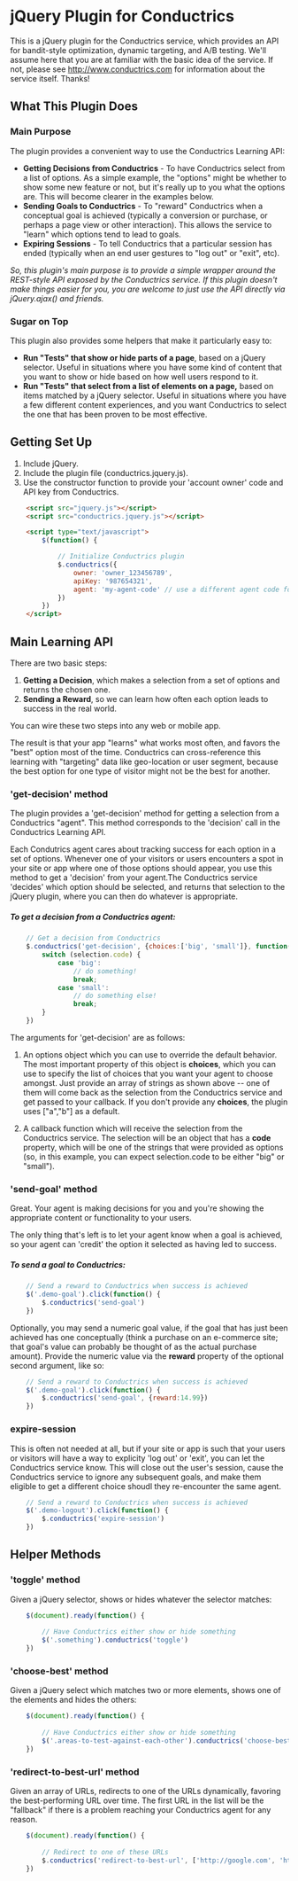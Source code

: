 # jQuery Plugin for Conductrics

This is a jQuery plugin for the Conductrics service, which provides an API for bandit-style optimization, dynamic targeting, and A/B testing. We'll assume here that you are at familiar with the basic idea of the service. If not, please see http://www.conductrics.com for information about the service itself. Thanks!

## What This Plugin Does

### Main Purpose
The plugin provides a convenient way to use the Conductrics Learning API:

+ **Getting Decisions from Conductrics** - To have Conductrics select from a list of options. As a simple example, the "options" might be whether to show some new feature or not, but it's really up to you what the options are. This will become clearer in the examples below.
+ **Sending Goals to Conductrics** - To "reward" Conductrics when a conceptual goal is achieved (typically a conversion or purchase, or perhaps a page view or other interaction). This allows the service to "learn" which options tend to lead to goals. 
+ **Expiring Sessions** - To tell Conductrics that a particular session has ended (typically when an end user gestures to "log out" or "exit", etc).

*So, this plugin's main purpose is to provide a simple wrapper around the REST-style API exposed by the Conductrics service. If this plugin doesn't make things easier for you, you are welcome to just use the API directly via jQuery.ajax() and friends.*

### Sugar on Top
This plugin also provides some helpers that make it particularly easy to:

+ **Run "Tests" that show or hide parts of a page**, based on a jQuery selector. Useful in situations where you have some kind of content that you want to show or hide based on how well users respond to it.
+ **Run "Tests" that select from a list of elements on a page,** based on items matched by a jQuery selector. Useful in situations where you have a few different content experiences, and you want Conductrics to select the one that has been proven to be most effective.

## Getting Set Up

1. Include jQuery.
2. Include the plugin file (conductrics.jquery.js).
3. Use the constructor function to provide your 'account owner' code and API key from Conductrics.

```html
	<script src="jquery.js"></script>
	<script src="conductrics.jquery.js"></script>

	<script type="text/javascript">
		$(function() {

			// Initialize Conductrics plugin
			$.conductrics({
				owner: 'owner_123456789', 
				apiKey: '987654321',
				agent: 'my-agent-code' // use a different agent code for each 'test' or optimization project
			})
		})
	</script>
```

## Main Learning API

There are two basic steps:

1. **Getting a Decision**, which makes a selection from a set of options and returns the chosen one.
2. **Sending a Reward**, so we can learn how often each option leads to success in the real world.

You can wire these two steps into any web or mobile app.

The result is that your app "learns" what works most often, and favors the "best" option most of the time. Conductrics can cross-reference this learning with "targeting" data like geo-location or user segment, because the best option for one type of visitor might not be the best for another.

### 'get-decision' method

The plugin provides a 'get-decision' method for getting a selection from a Conductrics "agent". This method corresponds to the 'decision' call in the Conductrics Learning API. 

Each Condutrics agent cares about tracking success for each option in a set of options. Whenever one of your visitors or users encounters a spot in your site or app where one of those options should appear, you use this method to get a 'decision' from your agent.The Conductrics service 'decides' which option should be selected, and returns that selection to the jQuery plugin, where you can then do whatever is appropriate.

##### To get a decision from a Conductrics agent:

```javascript
	// Get a decision from Conductrics
	$.conductrics('get-decision', {choices:['big', 'small']}, function(selection) {
		switch (selection.code) {
			case 'big':
				// do something!
				break;
			case 'small':
				// do something else!
				break;
		}
	})
```

The arguments for 'get-decision' are as follows:

1. An options object which you can use to override the default behavior. 
The most important property of this object is **choices**, which you can use to specify the list of choices that you want your agent to choose amongst. Just provide an array of strings as shown above -- one of them will come back as the selection from the Conductrics service and get passed to your callback. If you don't provide any **choices**, the plugin uses ["a","b"] as a default.

2. A callback function which will receive the selection from the Conductrics service. The selection will be an object that has a **code** property, which will be one of the strings that were provided as options (so, in this example, you can expect selection.code to be either "big" or "small").

### 'send-goal' method

Great. Your agent is making decisions for you and you're showing the appropriate content or functionality to your users.

The only thing that's left is to let your agent know when a goal is achieved, so your agent can 'credit' the option it selected as having led to success.

##### To send a goal to Conductrics:

```javascript
	// Send a reward to Conductrics when success is achieved
	$('.demo-goal').click(function() {
		$.conductrics('send-goal')
	})
```

Optionally, you may send a numeric goal value, if the goal that has just been achieved has one conceptually (think a purchase on an e-commerce site; that goal's value can probably be thought of as the actual purchase amount). Provide the numeric value via the **reward** property of the optional second argument, like so:

```javascript
	// Send a reward to Conductrics when success is achieved
	$('.demo-goal').click(function() {
		$.conductrics('send-goal', {reward:14.99})
	})
```

### expire-session

This is often not needed at all, but if your site or app is such that your users or visitors will have a way to explicity 'log out' or 'exit', you can let the Conductrics service know. This will close out the user's session, cause the Conductrics service to ignore any subsequent goals, and make them eligible to get a different choice shoudl they re-encounter the same agent. 

```javascript
	// Send a reward to Conductrics when success is achieved
	$('.demo-logout').click(function() {
		$.conductrics('expire-session')
	})
```

## Helper Methods

### 'toggle' method

Given a jQuery selector, shows or hides whatever the selector matches:

```javascript
	$(document).ready(function() {
	
		// Have Conductrics either show or hide something
		$('.something').conductrics('toggle')
	})
```

### 'choose-best' method

Given a jQuery select which matches two or more elements, shows one of the elements and hides the others:

```javascript
	$(document).ready(function() {
	
		// Have Conductrics either show or hide something
		$('.areas-to-test-against-each-other').conductrics('choose-best')
	})
```

### 'redirect-to-best-url' method

Given an array of URLs, redirects to one of the URLs dynamically, favoring the best-performing URL over time.
The first URL in the list will be the "fallback" if there is a problem reaching your Conductrics agent for any reason.

```javascript
	$(document).ready(function() {
	
		// Redirect to one of these URLs
		$.conductrics('redirect-to-best-url', ['http://google.com', 'http://bing.com'])
	})
```